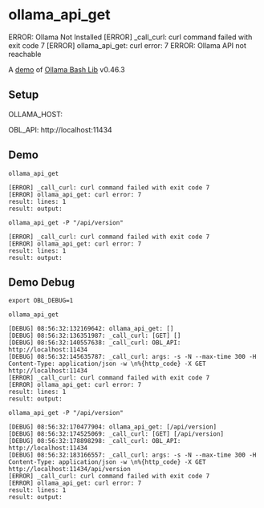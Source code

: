# ollama_api_get
ERROR: Ollama Not Installed
[ERROR] _call_curl: curl command failed with exit code 7
[ERROR] ollama_api_get: curl error: 7
ERROR: Ollama API not reachable

A [demo](../README.md#demos) of [Ollama Bash Lib](https://github.com/attogram/ollama-bash-lib) v0.46.3

## Setup

OLLAMA_HOST:

OBL_API: http://localhost:11434


## Demo


```
ollama_api_get

[ERROR] _call_curl: curl command failed with exit code 7
[ERROR] ollama_api_get: curl error: 7
result: lines: 1
result: output:
```

```
ollama_api_get -P "/api/version"

[ERROR] _call_curl: curl command failed with exit code 7
[ERROR] ollama_api_get: curl error: 7
result: lines: 1
result: output:
```

## Demo Debug

`export OBL_DEBUG=1`


```
ollama_api_get

[DEBUG] 08:56:32:132169642: ollama_api_get: []
[DEBUG] 08:56:32:136351987: _call_curl: [GET] []
[DEBUG] 08:56:32:140557638: _call_curl: OBL_API: http://localhost:11434
[DEBUG] 08:56:32:145635787: _call_curl: args: -s -N --max-time 300 -H Content-Type: application/json -w \n%{http_code} -X GET http://localhost:11434
[ERROR] _call_curl: curl command failed with exit code 7
[ERROR] ollama_api_get: curl error: 7
result: lines: 1
result: output:
```

```
ollama_api_get -P "/api/version"

[DEBUG] 08:56:32:170477904: ollama_api_get: [/api/version]
[DEBUG] 08:56:32:174525069: _call_curl: [GET] [/api/version]
[DEBUG] 08:56:32:178898298: _call_curl: OBL_API: http://localhost:11434
[DEBUG] 08:56:32:183166557: _call_curl: args: -s -N --max-time 300 -H Content-Type: application/json -w \n%{http_code} -X GET http://localhost:11434/api/version
[ERROR] _call_curl: curl command failed with exit code 7
[ERROR] ollama_api_get: curl error: 7
result: lines: 1
result: output:
```
